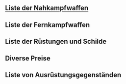 ## [Liste der Nahkampfwaffen](https://github.com/Inkspill-Quatterpillard/Sinners-and-Saints-PnP/blob/main/Liste%20der%20Nahkampfwaffen.md)

## Liste der Fernkampfwaffen

## Liste der Rüstungen und Schilde

## Diverse Preise

## Liste von Ausrüstungsgegenständen
